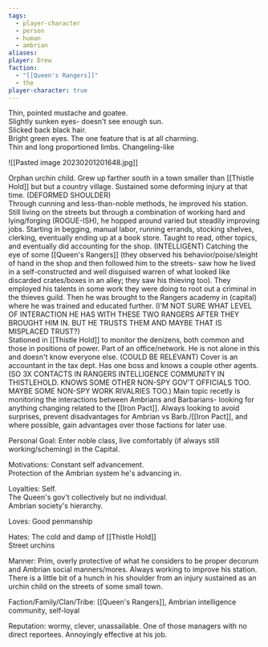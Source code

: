 ```yaml
---
tags:
  - player-character
  - person
  - human
  - ambrian
aliases: 
player: Drew
faction:
  - "[[Queen's Rangers]]"
  - the
player-character: true
---
```


Thin, pointed mustache and goatee.  
Slightly sunken eyes- doesn't see enough sun.  
Slicked back black hair.  
Bright green eyes. The one feature that is at all charming.  
Thin and long proportioned limbs. Changeling-like

![[Pasted image 20230201201648.jpg]]

Orphan urchin child. Grew up farther south in a town smaller than [[Thistle Hold]] but but a country village. Sustained some deforming injury at that time. (DEFORMED SHOULDER)  
Through cunning and less-than-noble methods, he improved his station. Still living on the streets but through a combination of working hard and lying/forging (ROGUE-ISH), he hopped around varied but steadily improving jobs. Starting in begging, manual labor, running errands, stocking shelves, clerking, eventually ending up at a book store. Taught to read, other topics, and eventually did accounting for the shop. (INTELLIGENT) Catching the eye of some [[Queen's Rangers]] (they observed his behavior/poise/sleight of hand in the shop and then followed him to the streets- saw how he lived in a self-constructed and well disguised warren of what looked like discarded crates/boxes in an alley; they saw his thieving too). They employed his talents in some work they were doing to root out a criminal in the thieves guild. Then he was brought to the Rangers academy in (capital) where he was trained and educated further. (I'M NOT SURE WHAT LEVEL OF INTERACTION HE HAS WITH THESE TWO RANGERS AFTER THEY BROUGHT HIM IN. BUT HE TRUSTS THEM AND MAYBE THAT IS MISPLACED TRUST?)  
Stationed in [[Thistle Hold]] to monitor the denizens, both common and those in positions of power. Part of an office/network. He is not alone in this and doesn't know everyone else. (COULD BE RELEVANT) Cover is an accountant in the tax dept. Has one boss and knows a couple other agents. (SO 3X CONTACTS IN RANGERS INTELLIGENCE COMMUNITY IN THISTLEHOLD. KNOWS SOME OTHER NON-SPY GOV'T OFFICIALS TOO. MAYBE SOME NON-SPY WORK RIVALRIES TOO.) Main topic recetly is monitoring the interactions between Ambrians and Barbarians- looking for anything changing related to the [[Iron Pact]]. Always looking to avoid surprises, prevent disadvantages for Ambrian vs Barb./[[Iron Pact]], and where possible, gain advantages over those factions for later use.

Personal Goal: Enter noble class, live comfortably (if always still working/scheming) in the Capital.

Motivations: Constant self advancement.  
Protection of the Ambrian system he's advancing in.

Loyalties: Self.  
The Queen's gov't collectively but no individual.  
Ambrian society's hierarchy. 

Loves: Good penmanship

Hates: The cold and damp of [[Thistle Hold]]  
Street urchins

Manner: Prim, overly protective of what he considers to be proper decorum and Ambrian social manners/mores. Always working to improve his station. There is a little bit of a hunch in his shoulder from an injury sustained as an urchin child on the streets of some small town.

Faction/Family/Clan/Tribe: [[Queen's Rangers]], Ambrian intelligence community, self-loyal

Reputation: wormy, clever, unassailable. One of those managers with no direct reportees. Annoyingly effective at his job.
